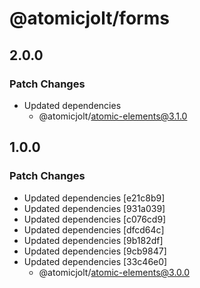 # @atomicjolt/forms

## 2.0.0

### Patch Changes

- Updated dependencies
  - @atomicjolt/atomic-elements@3.1.0

## 1.0.0

### Patch Changes

- Updated dependencies [e21c8b9]
- Updated dependencies [931a039]
- Updated dependencies [c076cd9]
- Updated dependencies [dfcd64c]
- Updated dependencies [9b182df]
- Updated dependencies [9cb9847]
- Updated dependencies [33c46e0]
  - @atomicjolt/atomic-elements@3.0.0
